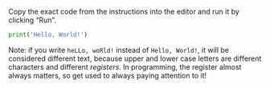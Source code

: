Copy the exact code from the instructions into the editor and run it by clicking “Run”.

```python
print('Hello, World!')
```

Note: if you write `heLLo, woRld!` instead of `Hello, World!`, it will be considered different text, because upper and lower case letters are different characters and different _registers_. In programming, the register almost always matters, so get used to always paying attention to it!
